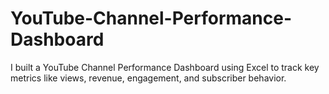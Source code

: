 # YouTube-Channel-Performance-Dashboard
I built a YouTube Channel Performance Dashboard using Excel to track key metrics like views, revenue, engagement, and subscriber behavior.
